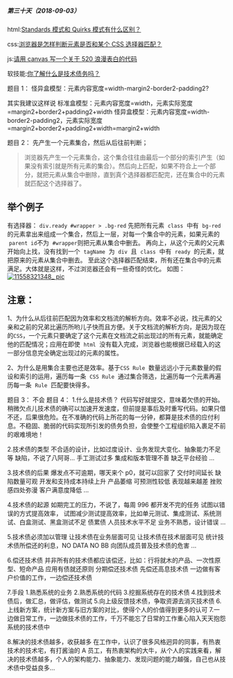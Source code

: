 ##### 第三十天（2018-09-03）

html:[Standards 模式和 Quirks 模式有什么区别？](https://github.com/zivenday/learning/issues/115)

css:[浏览器是怎样判断元素是否和某个 CSS 选择器匹配？](https://github.com/zivenday/learning/issues/116)

js:[请用 canvas 写一个关于 520 浪漫表白的代码](https://github.com/zivenday/learning/issues/117)

软技能:[你了解什么是技术债务吗？](https://github.com/zivenday/learning/issues/118)

题目 1：
怪异盒模型：元素内容宽度=width-margin2-border2-padding2?

其实我建议这样说
标准盒模型：元素内容宽度=width，元素实际宽度=margin2+border2+padding2+width
怪异盒模型：元素内容宽度=width-border2-padding2，元素实际宽度=margin2+border2+padding2+width=margin2+width

题目 2：
先产生一个元素集合，然后从后往前判断；

> 浏览器先产生一个元素集合，这个集合往往由最后一个部分的索引产生（如果没有索引就是所有元素的集合）。然后向上匹配，如果不符合上一个部分，就把元素从集合中删除，直到真个选择器都匹配完，还在集合中的元素就匹配这个选择器了。

## 举个例子

有选择器：
`div.ready #wrapper > .bg-red`
先把所有元素  `class`  中有  `bg-red`  的元素拿出来组成一个集合，然后上一层，对每一个集合中的元素，如果元素的  `parent id`不为  `#wrapper`则把元素从集合中删去。 再向上，从这个元素的父元素开始向上找，没有找到一个  `tagName`  为  `div`  且  `class`  中有  `ready`  的元素，就把原来的元素从集合中删去。
至此这个选择器匹配结束，所有还在集合中的元素满足。大体就是这样，不过浏览器还会有一些奇怪的优化。
如图：
[![11558321348_ pic](https://upload-images.jianshu.io/upload_images/4455053-e97d46489cb2ed2a.jpg?imageMogr2/auto-orient/strip%7CimageView2/2/w/1240)](https://user-images.githubusercontent.com/29278068/57994240-c9535e80-7aee-11e9-8f26-9b660fb478b9.jpg)

## 注意：

1、为什么从后往前匹配因为效率和文档流的解析方向。效率不必说，找元素的父亲和之前的兄弟比遍历所哟儿子快而且方便。关于文档流的解析方向，是因为现在的`CSS`，一个元素只要确定了这个元素在文档流之前出现过的所有元素，就能确定他的匹配情况；应用在即使  `html`  没有载入完成，浏览器也能根据已经载入的这一部分信息完全确定出现过的元素的属性。

2、为什么是用集合主要也还是效率。基于`CSS Rule`  数量远远小于元素数量的假设和索引的运用，遍历每一条  `CSS Rule`  通过集合筛选，比遍历每一个元素再遍历每一条  `Rule`  匹配要快得多。

题目 3：
不会
题目 4： 1.什么是技术债？
代码写好就提交，意味着欠债的开始。稍微欠点儿技术债的确可以加速开发速度，但前提是事后及时重写代码。如果只借不还，后果很危险。在不准确的代码上所花的每一分钟，都算是技术债的应付利息。不稳固、脆弱的代码实现所引发的债务负担，会使整个工程组织陷入裹足不前的艰难境地！

2.技术债的类型
不合适的设计，比如过度设计、业务发现大变化、抽象能力不足等
缺陷，不说了八阿哥...
手工测试过多
集成和版本管理不善
缺乏平台经验
...

3.技术债的后果
爆发点不可逾期，哪天来个 p0，就可以回家了
交付时间延长
缺陷数量可观
开发和支持成本持续上升
产品萎缩
可预测性较低
表现越来越差
挫败感四处弥漫
客户满意度降低
...

4.技术债的起源
如期完工的压力，不说了，每周 996 都开发不完的任务
试图以错误的方式提高效率，
试图减少测试提高效率，比如单元测试、集成测试、系统测试、白盒测试、黑盒测试不足
债累债
人员技术水平不足
业务不熟悉，设计错误
...

5.技术债必须加以管理
让技术债在业务层面可见
让技术债在技术层面可见
统计技术债所偿还的利息，NO DATA NO BB
向团队成员普及技术债的危害
...

6.偿还技术债
并非所有的技术债都应该偿还，比如：行将就木的产品、一次性原型、短命产品
应用有债就还原则
分期偿还技术债
先偿还高息技术债
一边做有客户价值的工作，一边偿还技术债

7.手段 1.熟悉系统的业务 2.熟悉系统的代码 3.挖掘系统存在的技术债 4.找到技术债后，做汇总，做评估，做测试 5.向上级反馈技术债，争取资源去消灭技术债 6.上线新方案，统计新方案与旧方案的对比，使得个人的价值得到更多的认可 7.一边做日常工作，一边做技术债的工作，千万不能忘了日常的工作重心陷入天天抱怨系统的技术债中

8.解决的技术债越多，收获越多
在工作中，认识了很多风格迥异的同事，有热衷技术的技术宅，有打酱油的 A 员工，有热衷架构的大牛，从个人的实践来看，解决的技术债越多，个人的架构能力、抽象能力、发现问题的能力越强，自己也从技术债中受益良多...
